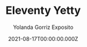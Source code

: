 ---
title: Eleventy Yetty
github: https://github.com/ygoex/yetty
demo: https://yetty.netlify.app/
author: Yolanda Gorriz Exposito
ssg:
  - Eleventy
cms:
  - Markdown
date: 2021-08-17T00:00:00.000Z
category:
  - Blog
  - Portfolio
description: >-
  Yetty is yet another [Eleventy](https://11ty.io) starter kit for my (& your)
  new projects. Built with accessibility and performance in mind.
draft: true
publish_date: '2021-03-13T14:07:34Z'
update_date: '2021-11-01T10:59:11Z'
github_star: 33
github_fork: 9
---